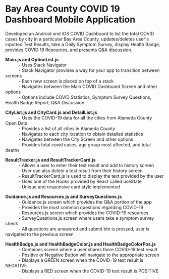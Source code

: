 # Bay Area County COVID 19 Dashboard Mobile Application
Developed an Android and iOS COVID Dashboard to list the total COVID cases by city in a particular Bay Area County, updates/deletes user's inputted Test Results, take a Daily Symptom Survey, display Health Badge, provides COVID 19 Resources, and presents Q&amp;A discussion.

**Main.js and OptionList.js**     
&emsp;&emsp;&emsp;- Uses Stack Navigator                                                                                                                      
&emsp;&emsp;&emsp;- Stack Navigator provides a way for your app to transition between screens                                                                        
&emsp;&emsp;&emsp;- Each new screen is placed on top of a stack                                                                                                   
&emsp;&emsp;&emsp;- Navigates between the Main COVID Dashboard Screen and other options                                                                           
&emsp;&emsp;&emsp;- Options include COVID Statistics, Symptom Survey Questions, Health Badge Report, Q&A Discussion                                                    

**CityList.js and CityCard.js and DetailList.js**     
&emsp;&emsp;&emsp;- Uses the COVID-19 data for all the cities from Alameda County Open Data                                                                            
&emsp;&emsp;&emsp;- Provides a list of all cities in Alameda County                                                                                                    
&emsp;&emsp;&emsp;- Navigates to each city location to obtain detailed statistics                                                                                       
&emsp;&emsp;&emsp;- Navigates between the City Screen and other options                                                                           
&emsp;&emsp;&emsp;- Provides total covid cases, age group most affected, and total deaths  

**ResultTracker.js and ResultTrackerCard.js**     
&emsp;&emsp;&emsp;- Allows a user to enter their test result and add to history screen                                                                                 
&emsp;&emsp;&emsp;- User can also delete a test result from their history screen                                                                        
&emsp;&emsp;&emsp;- ResultTrackerCard.js is used to display the text provided by the user                                                                               
&emsp;&emsp;&emsp;- Uses one of the Hooks provided by React called useState                                                                       
&emsp;&emsp;&emsp;- Unique and responsive card style implemented                                 

**Guidance.js and Resources.js and SurveyQuestions.js**     
&emsp;&emsp;&emsp;- Guidance.js screen which provides the Q&A portion of the app                                                                               
&emsp;&emsp;&emsp;- Provides the most common questions regarding COVID-19                                                                                               
&emsp;&emsp;&emsp;- Resources.js screen which provides the COVID-19 resources                                                                                     
&emsp;&emsp;&emsp;- SurveyQuestions.js screen where users take a symptom survey check                                                                           
&emsp;&emsp;&emsp;- All questions are answered and submit btn is pressed, user is navigated to the previous screen       

**HealthBadge.js and HealthBadgeColor.js and HealthBadgeColorPos.js**     
&emsp;&emsp;&emsp;- Containes screen where a user shares there COVID-19 test result                                                                   
&emsp;&emsp;&emsp;- Positive or Negative Button will navigate to the appropriate screen                                                                                 
&emsp;&emsp;&emsp;- Displays a GREEN screen when the COVID-19 test result is NEGATIVE                                                                                   
&emsp;&emsp;&emsp;- Displays a RED screen when the COVID-19 test result is POSITIVE                                                                          

